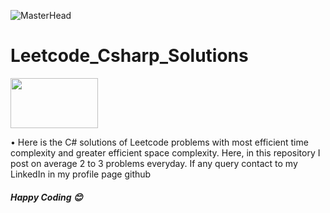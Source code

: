 ![MasterHead](https://i.ytimg.com/vi/s1ibzr5vy2s/maxresdefault.jpg)

# Leetcode_Csharp_Solutions

<img width="140" height="80" src="https://www.avenga.com/wp-content/uploads/2020/11/C-Sharp.png">

<p> • Here is the C# solutions of Leetcode problems with most efficient time complexity and greater efficient space complexity. Here, in this repository I post on average 2 to 3 problems everyday. If any query contact to my LinkedIn in my profile page github </p>
<h5> Happy Coding 😊 </h5>
